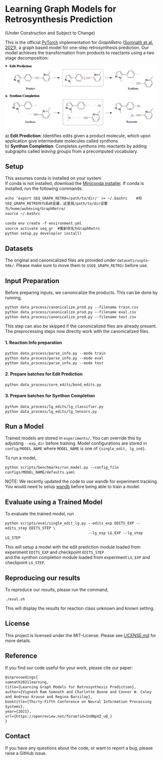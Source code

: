 # Learning Graph Models for Retrosynthesis Prediction

(Under Construction and Subject to Change)

This is the official [PyTorch](https://pytorch.org/) implementation for _GraphRetro_ ([Somnath et al. 2021](https://openreview.net/pdf?id=SnONpXZ_uQ_)), a graph based model for one-step retrosynthesis prediction. Our model achieves the transformation from products to reactants using a two stage decomposition: 

![graph-retro-overview](./assets/graphretro.png)

a) __Edit Prediction__: Identifies edits given a product molecule, which upon application give intermediate molecules called _synthons_\
b) __Synthon Completion__: Completes _synthons_ into reactants by adding subgraphs called _leaving groups_ from a precomputed vocabulary. 

## Setup

This assumes conda is installed on your system \
If conda is not installed, download the [Miniconda installer](https://docs.conda.io/en/latest/miniconda.html#).
If conda is installed, run the following commands:

```
echo 'export SEQ_GRAPH_RETRO=/path/to/dir/' >> ~/.bashrc    #将SEQ_GRAPH_RETRO作为系统变量，这里我/path/to/dir设置为/home/wuhexing/GraphRetro/
source ~/.bashrc

conda env create -f environment.yml
source activate seq_gr  #重新命名为GraphRetro
python setup.py develop(or install)
```

## Datasets
The original and canonicalized files are provided under `datasets/uspto-50k/`. Please make sure to move them to `$SEQ_GRAPH_RETRO/` before use.

## Input Preparation

Before preparing inputs, we canonicalize the products. This can be done by running,

```
python data_process/canonicalize_prod.py --filename train.csv
python data_process/canonicalize_prod.py --filename eval.csv
python data_process/canonicalize_prod.py --filename test.csv
```
This step can also be skipped if the canonicalized files are already present.
The preprocessing steps now directly work with the canonicalized files.

#### 1. Reaction Info preparation
```
python data_process/parse_info.py --mode train
python data_process/parse_info.py --mode eval
python data_process/parse_info.py --mode test
```

#### 2. Prepare batches for Edit Prediction
```
python data_process/core_edits/bond_edits.py
```

#### 3. Prepare batches for Synthon Completion
```
python data_process/lg_edits/lg_classifier.py
python data_process/lg_edits/lg_tensors.py
```

## Run a Model
Trained models are stored in `experiments/`. You can override this by adjusting `--exp_dir` before training.
Model configurations are stored in `config/MODEL_NAME` 
where `MODEL_NAME` is one of `{single_edit, lg_ind}`.

To run a model, 
```
python scripts/benchmarks/run_model.py --config_file configs/MODEL_NAME/defaults.yaml
```
NOTE: We recently updated the code to use wandb for experiment tracking. You would need to setup [wandb](https://docs.wandb.ai/quickstart) before being able to train a model.

## Evaluate using a Trained Model

To evaluate the trained model, run
```
python scripts/eval/single_edit_lg.py --edits_exp EDITS_EXP --edits_step EDITS_STEP \
                                      --lg_exp LG_EXP --lg_step LG_STEP
```
This will setup a model with the edit prediction module loaded from experiment `EDITS_EXP` and checkpoint `EDITS_STEP` \
and the synthon completion module loaded from experiment `LG_EXP` and checkpoint `LG_STEP`.

## Reproducing our results
To reproduce our results, please run the command,
```
./eval.sh
```
This will display the results for reaction class unknown and known setting.

## License
This project is licensed under the MIT-License. Please see [LICENSE.md](https://github.com/vsomnath/graphretro/blob/main/LICENSE.md) for more details.

## Reference
If you find our code useful for your work, please cite our paper:
```
@inproceedings{
somnath2021learning,
title={Learning Graph Models for Retrosynthesis Prediction},
author={Vignesh Ram Somnath and Charlotte Bunne and Connor W. Coley and Andreas Krause and Regina Barzilay},
booktitle={Thirty-Fifth Conference on Neural Information Processing Systems},
year={2021},
url={https://openreview.net/forum?id=SnONpXZ_uQ_}
}
```

## Contact
If you have any questions about the code, or want to report a bug, please raise a GitHub issue.

